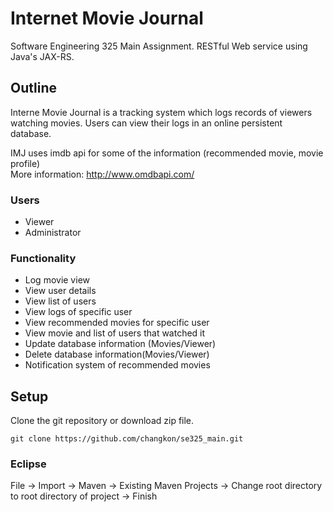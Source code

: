 # Internet Movie Journal
Software Engineering 325 Main Assignment. RESTful Web service using Java's JAX-RS.  

## Outline  
Interne Movie Journal is a tracking system which logs records of viewers watching movies. Users can view their logs in an online persistent database.  

IMJ uses imdb api for some of the information (recommended movie, movie profile)  
More information: http://www.omdbapi.com/

### Users
* Viewer
* Administrator

### Functionality  
* Log movie view
* View user details
* View list of users
* View logs of specific user
* View recommended movies for specific user
* View movie and list of users that watched it
* Update database information (Movies/Viewer)
* Delete database information(Movies/Viewer)
* Notification system of recommended movies

## Setup  
Clone the git repository or download zip file.  
```
git clone https://github.com/changkon/se325_main.git
```

### Eclipse  
File -> Import -> Maven -> Existing Maven Projects -> Change root directory to root directory of project -> Finish
